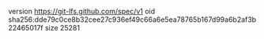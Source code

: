 version https://git-lfs.github.com/spec/v1
oid sha256:dde79c0ce8b32cee27c936ef49c66a6e5ea78765b167d99a6b2af3b22465017f
size 25281
